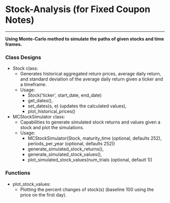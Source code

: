# Stock-Analysis (for Fixed Coupon Notes)
---
**Using Monte-Carlo method to simulate the paths of given stocks and time frames.**
### Class Designs
 - Stock class:
   - Generates historical aggregated return prices, average daily return, and standard deviation of the average daily return given a ticker and a timeframe.
   - Usage:
     - Stock('ticker', start_date, end_date)
     - get_dates(), 
     - set_dates(s, e) (updates the calculated values), 
     - plot_historical_prices()
 - MCStockSimulator class:
   - Capabilities to generate simulated stock returns and values given a stock and plot the simulations.
   - Usage:
     - MCStockSimulator(Stock, maturity_time (optional, defaults 252), periods_per_year (optional, defaults 252))
      - generate_simulated_stock_returns(),
      - generate_simulated_stock_values(),
      - plot_simulated_stock_values(num_trials (optional, default 1))

### Functions
 - plot_stock_values:
   - Plotting the percent changes of stock(s) (baseline 100 using the price on the first day).
  